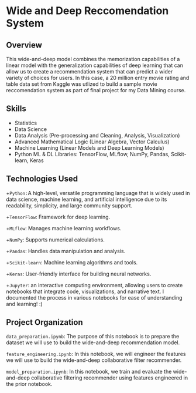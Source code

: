 # Wide and Deep Reccomendation System

## Overview

This wide-and-deep model combines the memorization capabilities of a linear model with the generalization capabilities of deep learning that can allow us to create a recommendation system that can predict a wider variety of choices for users. In this case, a 20 million entry movie rating and table data set from Kaggle was utlized to build a sample movie reccomendation system as part of final project for my Data Mining course.

## Skills
+ Statistics
+ Data Science
+ Data Analysis (Pre-processing and Cleaning, Analysis, Visualization)
+ Advanced Mathematical Logic (Linear Algebra, Vector Calculus)
+ Machine Learning (Linear Models and Deep Learning Models)
+ Python ML & DL Libraries: TensorFlow, MLflow, NumPy, Pandas, Scikit-learn, Keras

## Technologies Used

+`Python:`A high-level, versatile programming language that is widely used in data science, machine learning, and artificial intelligence due to its readability, simplicity, and large community support.

+`TensorFlow`: Framework for deep learning.

+`MLflow`: Manages machine learning workflows.

+`NumPy`: Supports numerical calculations.

+`Pandas`: Handles data manipulation and analysis.

+`Scikit-learn`: Machine learning algorithms and tools.

+`Keras`: User-friendly interface for building neural networks.

+`Jupyter`: an interactive computing environment, allowing users to create notebooks that integrate code, visualizations, and narrative text. I documented the process in various notebooks for ease of understanding and learning! :)

## Project Organization

`data_preparation.ipynb`: The purpose of this notebook is to prepare the dataset we will use to build the wide-and-deep recommendation model.

`feature_engineering.ipynb`: In this notebook, we will engineer the features we will use to build the wide-and-deep collaborative filter recommender.

`model_preparation.ipynb`: In this notebook, we train and evaluate the wide-and-deep collaborative filtering recommender using features engineered in the prior notebook.
